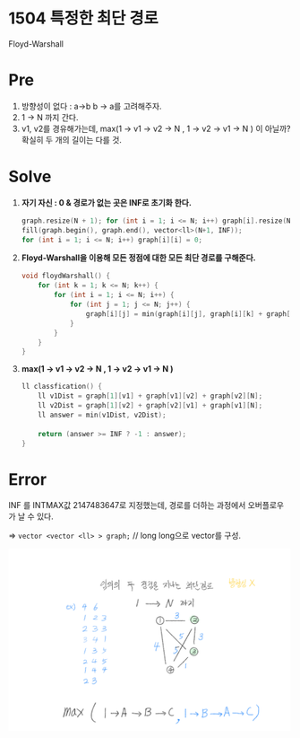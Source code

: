 # 1504 특정한 최단 경로

Floyd-Warshall  

# Pre

1. 방향성이 없다 :  a→b b → a를 고려해주자.
2. 1 → N 까지 간다.
3. v1, v2를 경유해가는데,
max(1 → v1 → v2 → N  ,  1 → v2 → v1 → N ) 이 아닐까?
확실히 두 개의 길이는 다를 것.

# Solve

1. **자기 자신 : 0  &  경로가 없는 곳은 INF로 초기화 한다.**

    ```cpp
    graph.resize(N + 1); for (int i = 1; i <= N; i++) graph[i].resize(N + 1);
    fill(graph.begin(), graph.end(), vector<ll>(N+1, INF));
    for (int i = 1; i <= N; i++) graph[i][i] = 0;
    ```

2. **Floyd-Warshall을 이용해 모든 정점에 대한 모든 최단 경로를 구해준다.**

    ```cpp
    void floydWarshall() {
    	for (int k = 1; k <= N; k++) {
    		for (int i = 1; i <= N; i++) {
    			for (int j = 1; j <= N; j++) {
    				graph[i][j] = min(graph[i][j], graph[i][k] + graph[k][j]);
    			}
    		}
    	}
    }
    ```

3. **max(1 → v1 → v2 → N  ,  1 → v2 → v1 → N )** 

    ```cpp
    ll classfication() {
    	ll v1Dist = graph[1][v1] + graph[v1][v2] + graph[v2][N];
    	ll v2Dist = graph[1][v2] + graph[v2][v1] + graph[v1][N];
    	ll answer = min(v1Dist, v2Dist);

    	return (answer >= INF ? -1 : answer);
    }
    ```

# Error

INF 를 INTMAX값 2147483647로 지정했는데,  경로를 더하는 과정에서 오버플로우가 날 수 있다.

⇒ `vector <vector <ll> > graph;`  // long long으로 vector를 구성.

![1504%20%E1%84%90%E1%85%B3%E1%86%A8%E1%84%8C%E1%85%A5%E1%86%BC%E1%84%92%E1%85%A1%E1%86%AB%20%E1%84%8E%E1%85%AC%E1%84%83%E1%85%A1%E1%86%AB%20%E1%84%80%E1%85%A7%E1%86%BC%E1%84%85%E1%85%A9%20726bf6d108dd4baa8b9785521afa801e/Untitled.png](1504%20%E1%84%90%E1%85%B3%E1%86%A8%E1%84%8C%E1%85%A5%E1%86%BC%E1%84%92%E1%85%A1%E1%86%AB%20%E1%84%8E%E1%85%AC%E1%84%83%E1%85%A1%E1%86%AB%20%E1%84%80%E1%85%A7%E1%86%BC%E1%84%85%E1%85%A9%20726bf6d108dd4baa8b9785521afa801e/Untitled.png)